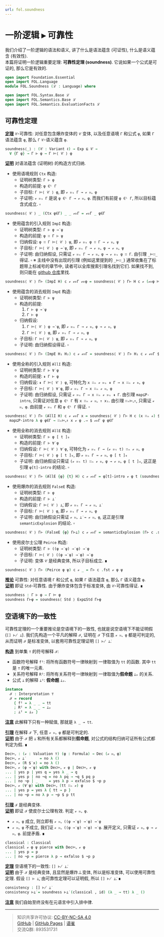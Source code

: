 ```yaml
---
url: fol.soundness
---
```


# 一阶逻辑 ▸ 可靠性

我们介绍了一阶逻辑的语法和语义, 讲了什么是语法蕴含 (可证性), 什么是语义蕴含 (有效性).  
本篇将证明一阶逻辑重要定理: **可靠性定理 (soundness)**. 它说如果一个公式是可证的, 那么它是有效的.

```agda
open import Foundation.Essential
open import FOL.Language
module FOL.Soundness (ℒ : Language) where

open import FOL.Syntax.Base ℒ
open import FOL.Semantics.Base ℒ
open import FOL.Semantics.EvaluationFacts ℒ
```

## 可靠性定理

**<u>定理</u>** `𝒞`-可靠性:
对任意包含爆炸变体的 `𝒞` 变体, 以及任意语境 `Γ` 和公式 `φ`, 如果 `Γ` 语法蕴含 `φ`, 那么 `Γ` `𝒞`-语义蕴含 `φ`.

```agda
soundness⟨_⟩ : (𝒞 : Variant ℓ) → Exp ⊑ 𝒞 →
  ∀ {Γ φ} → Γ ⊢ φ → Γ ⊨⟨ 𝒞 ⟩ φ
```

**<u>证明</u>** 对语法蕴含 (证明树) 的构造方式归纳.

- 使用语境规则 `Ctx` 构造:
  - 证明树类型: `Γ ⊢ φ`
  - 构造的前提: `φ ∈ᴸ Γ`
  - 子目标: `Γ ⊨⟨ 𝒞 ⟩ φ`, 即 `𝓋 ⊨ₛ Γ → 𝓋 ⊨ᵩ φ`
  - 子证明: `𝓋 ⊨ₛ Γ` 是说 `φ ∈ᴸ Γ → 𝓋 ⊨ᵩ φ`. 而我们有前提 `φ ∈ᴸ Γ`, 所以目标蕴含式成立. ▫

```agda
soundness⟨ 𝒞 ⟩ _ (Ctx φ∈Γ) _ _ 𝓋⊨Γ = 𝓋⊨Γ _ φ∈Γ
```

- 使用蕴含的引入规则 `ImpI` 构造:
  - 证明树类型: `Γ ⊢ φ →̇ ψ`
  - 构造的前提: `φ ∷ Γ ⊢ ψ`
  - 归纳假设: `φ ∷ Γ ⊨⟨ 𝒞 ⟩ ψ`, 即 `𝓋 ⊨ₛ φ ∷ Γ → 𝓋 ⊨ᵩ ψ`
  - 子目标: `Γ ⊨⟨ 𝒞 ⟩ φ →̇ ψ`, 即 `𝓋 ⊨ₛ Γ → 𝓋 ⊨ᵩ φ → 𝓋 ⊨ᵩ ψ`
  - 子证明: 由归纳假设, 只需证 `𝓋 ⊨ₛ Γ → 𝓋 ⊨ᵩ φ → 𝓋 ⊨ₛ φ ∷ Γ`. 由引理 `_⊨∷_` 得证. ▫
    ※ 主线中没有出现的引理 (例如这里提到的 `_⊨∷_`) 通常收集在了标题带上标减号的章节中, 读者可以全库搜索引理名找到它们. 如果找不到, 则只能在 [github 仓库](https://github.com/choukh/MetaLogic/tree/main)里找.

```agda
soundness⟨ 𝒞 ⟩ Γ⊢ (ImpI H) c 𝓋 𝓋⊨Γ 𝓋⊨φ = soundness⟨ 𝒞 ⟩ Γ⊢ H c 𝓋 (𝓋⊨φ ⊨∷ 𝓋⊨Γ)
```

- 使用蕴含的消去规则 `ImpE` 构造:
  - 证明树类型: `Γ ⊢ ψ`
  - 构造的前提:
    1. `Γ ⊢ φ →̇ ψ`
    2. `Γ ⊢ φ`
  - 归纳假设:
    1. `Γ ⊨⟨ 𝒞 ⟩ φ →̇ ψ`, 即 `𝓋 ⊨ₛ Γ → 𝓋 ⊨ᵩ φ → 𝓋 ⊨ᵩ ψ`
    2. `Γ ⊨⟨ 𝒞 ⟩ φ`, 即 `𝓋 ⊨ₛ Γ → 𝓋 ⊨ᵩ φ`
  - 子目标: `Γ ⊨⟨ 𝒞 ⟩ ψ`, 即 `𝓋 ⊨ₛ Γ → 𝓋 ⊨ᵩ ψ`
  - 子证明: 由归纳假设得证. ▫

```agda
soundness⟨ 𝒞 ⟩ Γ⊢ (ImpE H₁ H₂) c 𝓋 𝓋⊨Γ = soundness⟨ 𝒞 ⟩ Γ⊢ H₁ c 𝓋 𝓋⊨Γ $ soundness⟨ 𝒞 ⟩ Γ⊢ H₂ c 𝓋 𝓋⊨Γ
```

- 使用全称的引入规则 `AllI` 构造:
  - 证明树类型: `Γ ⊢ ∀̇ φ`
  - 构造的前提: `⇞ Γ ⊢ φ`
  - 归纳假设: `⇞ Γ ⊨⟨ 𝒞 ⟩ φ`, 可特化为 `x ∷ₙ 𝓋 ⊨ₛ ⇞ Γ → x ∷ₙ 𝓋 ⊨ᵩ φ`
  - 子目标: `Γ ⊨⟨ 𝒞 ⟩ ∀̇ φ`, 即 `𝓋 ⊨ₛ Γ → x ∷ₙ 𝓋 ⊨ᵩ φ`
  - 子证明: 由归纳假设, 只需证 `𝓋 ⊨ₛ Γ → x ∷ₙ 𝓋 ⊨ₛ ⇞ Γ`. 由引理 `map⊆P-intro`, 只需证对任意 `φ ∈ᴸ Γ` 有 `x ∷ₙ 𝓋 ⊨ᵩ ↑ x₁`. 由引理 `∷ₙ⊨ᵩ↑`, 只需证 `𝓋 ⊨ᵩ φ`. 由前提 `𝓋 ⊨ₛ Γ` 和 `φ ∈ᴸ Γ` 得证. ▫

```agda
soundness⟨ 𝒞 ⟩ Γ⊢ (AllI H) c 𝓋 𝓋⊨Γ x = soundness⟨ 𝒞 ⟩ Γ⊢ H c (x ∷ₙ 𝓋) $
  map⊆P-intro λ φ φ∈Γ → ∷ₙ⊨ᵩ↑ x 𝓋 φ .⇒ $ 𝓋⊨Γ φ φ∈Γ
```

- 使用全称的消去规则 `AllE` 构造:
  - 证明树类型: `Γ ⊢ φ [ t ]₀`
  - 构造的前提: `Γ ⊢ ∀̇ φ`
  - 归纳假设: `Γ ⊨⟨ 𝒞 ⟩ ∀̇ φ`, 可特化为 `𝓋 ⊨ₛ Γ → (𝓋 ⊨ₜ t) ∷ₙ 𝓋 ⊨ᵩ φ`
  - 子目标: `Γ ⊨⟨ 𝒞 ⟩ φ [ t ]₀`, 即 `𝓋 ⊨ₛ Γ → 𝓋 ⊨ᵩ φ [ t ]₀`
  - 子证明: 由归纳假设只需证 `(𝓋 ⊨ₜ t) ∷ₙ 𝓋 ⊨ᵩ φ → 𝓋 ⊨ᵩ φ [ t ]₀`, 这正是引理 `φ[t]-intro` 的结论. ▫

```agda
soundness⟨ 𝒞 ⟩ Γ⊢ (AllE {φ} {t} H) c 𝓋 𝓋⊨Γ = φ[t]-intro 𝓋 φ t (soundness⟨ 𝒞 ⟩ Γ⊢ H c 𝓋 𝓋⊨Γ (𝓋 ⊨ₜ t))
```

- 使用爆炸的消去规则 `FalseE` 构造:
  - 证明树类型: `Γ ⊢ φ`
  - 构造的前提: `Γ ⊢ ⊥̇`
  - 归纳假设: `Γ ⊨⟨ 𝒞 ⟩ ⊥̇`, 即 `𝓋 ⊨ₛ Γ → 𝓋 ⊨ᵩ ⊥̇`
  - 子目标: `Γ ⊨⟨ 𝒞 ⟩ φ`, 即 `𝓋 ⊨ₛ Γ → 𝓋 ⊨ᵩ φ`
  - 子证明: 由归纳假设只需证 `𝓋 ⊨ᵩ ⊥̇ → 𝓋 ⊨ᵩ φ`, 这正是引理 `semanticExplosion` 的结论. ▫

```agda
soundness⟨ 𝒞 ⟩ Γ⊢ (FalseE {φ} Γ⊢⊥̇) c 𝓋 𝓋⊨Γ = semanticExplosion (Γ⊢ c .snd) 𝓋 φ $ soundness⟨ 𝒞 ⟩ Γ⊢ Γ⊢⊥̇ c 𝓋 𝓋⊨Γ
```

- 使用皮尔士公理 `Peirce` 构造:
  - 证明树类型: `Γ ⊢ ((φ →̇ ψ) →̇ φ) →̇ φ`
  - 子目标: `Γ ⊨⟨ 𝒞 ⟩ ((φ →̇ ψ) →̇ φ) →̇ φ`
  - 子证明: 变体 `𝒞` 是经典变体, 所以子目标成立. ∎

```agda
soundness⟨ 𝒞 ⟩ Γ⊢ (Peirce φ ψ) c 𝓋 _ = Γ⊢ c .fst 𝓋 φ ψ
```

**<u>推论</u>** 可靠性: 对任意语境 `Γ` 和公式 `φ`, 如果 `Γ` 语法蕴含 `φ`, 那么 `Γ` 语义蕴含 `φ`.  
**<u>证明</u>** 即证 `Std`-可靠性. 由于爆炸变体包含于标准变体, 由 `𝒞`-可靠性得证. ∎

```agda
soundness : Γ ⊢ φ → Γ ⊨ φ
soundness Γ⊢φ = soundness⟨ Std ⟩ Exp⊑Std Γ⊢φ
```

## 空语境下的一致性

可靠性定理的一个重要推论是空语境下的一致性, 也就是说空语境下不能证明假 (`[] ⊬ ⊥̇`). 我们先构造一个平凡的解释 `ℐ`, 证明在 `ℐ` 下任意 `𝓋 ⊨ᵩ φ` 都是可判定的, 从而证明 `ℐ` 是标准变体, 以套用可靠性定理证明 `[] ⊬ ⊥̇`.

**<u>构造</u>** 到单集 `⊤` 的符号解释 `ℐ`:
- 函数符号解释 `fᴵ`: 将所有函数符号一律映射到 一律取值为 `tt` 的函数. 其中 `tt` 是 `⊤` 的唯一元素.
- 关系符号解释 `Rᴵ`: 将所有关系符号一律映射到 一律取值为**假命题** `⊥ₚ` 的关系.
- 公式 `⊥̇` 的解释 `⊥ᴵ`: **假命题** `⊥ₚ`.

```agda
instance
  ℐ : Interpretation ⊤
  ℐ = record
    { fᴵ = λ _ _ → tt
    ; Rᴵ = λ _ _ → ⊥ₚ
    ; ⊥ᴵ = ⊥ₚ }
```

**<u>注意</u>** 此解释下只有一种赋值, 那就是 `λ _ → tt`.

**<u>引理</u>** 在解释 `ℐ` 下, 任意 `𝓋 ⊨ᵩ φ` 都是可判定的.  
**<u>证明</u>** 由于 `ℐ` 把 `⊥̇` 和所有关系都解释到**假命题**, 对公式的结构归纳可证所有公式都判定为假. ∎

```agda
Dec⊨ᵩ : (𝓋 : Valuation ⊤) (φ : Formula) → Dec (𝓋 ⊨ᵩ φ)
Dec⊨ᵩ 𝓋 ⊥̇       = no λ ()
Dec⊨ᵩ 𝓋 (R $̇ x) = no λ ()
Dec⊨ᵩ 𝓋 (φ →̇ ψ) with Dec⊨ᵩ 𝓋 φ | Dec⊨ᵩ 𝓋 ψ
... | yes p | yes q = yes λ _ → q
... | yes p | no ¬q = no λ pq → ¬q $ pq p
... | no ¬p | _     = yes λ p → exfalso $ ¬p p
Dec⊨ᵩ 𝓋 (∀̇ φ) with Dec⊨ᵩ (tt ∷ₙ 𝓋) φ
... | yes p = yes λ { tt → p }
... | no ¬p = no λ p → ¬p $ p tt
```

**<u>引理</u>** `ℐ` 是经典变体.  
**<u>证明</u>** 即证 `ℐ` 使皮尔士公理有效. 判定 `𝓋 ⊨ᵩ φ`.

- `𝓋 ⊨ᵩ φ` 成立, 则立即有 `𝓋 ⊨ᵩ ((φ →̇ ψ) →̇ φ) →̇ φ`
- `𝓋 ⊨ᵩ φ` 不成立, 我们证 `𝓋 ⊨ᵩ ((φ →̇ ψ) →̇ φ) →̇ φ`. 展开定义, 只需证 `𝓋 ⊨ᵩ φ → 𝓋 ⊨ᵩ φ`. 前提矛盾. ∎

```agda
classical : Classical
classical 𝓋 φ ψ pierce with Dec⊨ᵩ 𝓋 φ
... | yes p = p
... | no ¬p = pierce λ p → exfalso $ ¬p p
```

**<u>定理</u>** 空语境下的一致性: `[] ⊬ ⊥̇`.  
**<u>证明</u>** 由于 `ℐ` 是经典变体, 且显然是爆炸⊥变体, 所以是标准变体, 可以使用可靠性定理. 假设 `[] ⊢ ⊥̇`, 由可靠性定理可以证明假, 所以 `[] ⊬ ⊥̇`. ∎

```agda
consistency : [] ⊬ ⊥̇
consistency ⊢⊥̇ = soundness ⊢⊥̇ (classical , id) (λ _ → tt) λ _ ()
```

**<u>注意</u>** 我们自始至终没有在元语言中引入排中律.

---
> 知识共享许可协议: [CC-BY-NC-SA 4.0](https://creativecommons.org/licenses/by-nc-sa/4.0/deed.zh)  
> [GitHub](https://github.com/choukh/MetaLogic/blob/main/src/FOL/Soundness.lagda.md) | [GitHub Pages](https://choukh.github.io/MetaLogic/FOL.Soundness.html) | [语雀](https://www.yuque.com/ocau/metalogic/fol.soundness)  
> 交流Q群: 893531731
